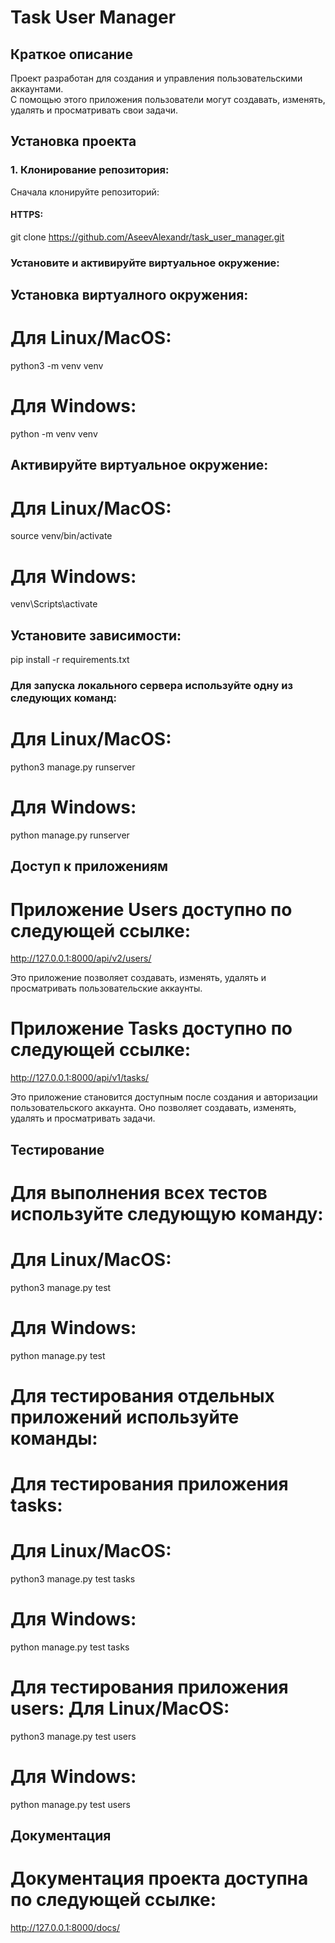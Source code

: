 # Task User Manager

## Краткое описание

Проект разработан для создания и управления пользовательскими аккаунтами.  
С помощью этого приложения пользователи могут создавать, изменять, удалять и просматривать свои задачи.

## Установка проекта

### 1. Клонирование репозитория:

Сначала клонируйте репозиторий:
#### HTTPS:
git clone https://github.com/AseevAlexandr/task_user_manager.git

### Установите и активируйте виртуальное окружение:

## Установка виртуалного окружения:

# Для Linux/MacOS:
python3 -m venv venv

# Для Windows:
python -m venv venv

## Активируйте виртуальное окружение:

# Для Linux/MacOS:
source venv/bin/activate

# Для Windows:
venv\Scripts\activate

## Установите зависимости:

pip install -r requirements.txt

### Для запуска локального сервера используйте одну из следующих команд:

# Для Linux/MacOS:
python3 manage.py runserver

# Для Windows:
python manage.py runserver

## Доступ к приложениям

# Приложение Users доступно по следующей ссылке:

http://127.0.0.1:8000/api/v2/users/

Это приложение позволяет создавать, изменять, удалять и просматривать пользовательские аккаунты.

# Приложение Tasks доступно по следующей ссылке:

http://127.0.0.1:8000/api/v1/tasks/

Это приложение становится доступным после создания и авторизации пользовательского аккаунта. 
Оно позволяет создавать, изменять, удалять и просматривать задачи.

## Тестирование

# Для выполнения всех тестов используйте следующую команду:

# Для Linux/MacOS:
python3 manage.py test

# Для Windows:
python manage.py test

# Для тестирования отдельных приложений используйте команды:

# Для тестирования приложения tasks: 

# Для Linux/MacOS:
python3 manage.py test tasks

# Для Windows:
python manage.py test tasks

# Для тестирования приложения users: Для Linux/MacOS:
python3 manage.py test users

# Для Windows:
python manage.py test users

## Документация

# Документация проекта доступна по следующей ссылке:
http://127.0.0.1:8000/docs/